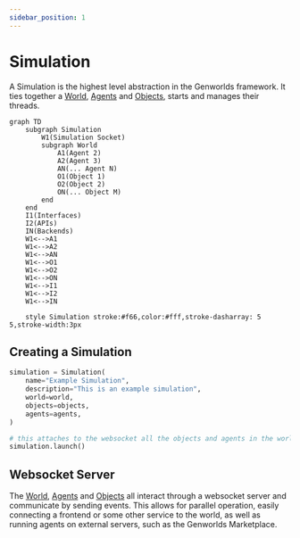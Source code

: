 ```yaml
---
sidebar_position: 1
---
```


# Simulation

A Simulation is the highest level abstraction in the Genworlds framework. It ties together a [World](/docs/genworlds-framework/world.md), [Agents](/docs/genworlds-framework/agents/agents.md) and [Objects](/docs/genworlds-framework/objects.md), starts and manages their threads.

```mermaid
graph TD
    subgraph Simulation
        W1(Simulation Socket)
        subgraph World
            A1(Agent 2)
            A2(Agent 3)
            AN(... Agent N)
            O1(Object 1)
            O2(Object 2)
            ON(... Object M)
        end
    end
    I1(Interfaces)
    I2(APIs)
    IN(Backends)
    W1<-->A1
    W1<-->A2
    W1<-->AN
    W1<-->O1
    W1<-->O2
    W1<-->ON
    W1<-->I1
    W1<-->I2
    W1<-->IN

    style Simulation stroke:#f66,color:#fff,stroke-dasharray: 5 5,stroke-width:3px
```

## Creating a Simulation

```python
simulation = Simulation(
    name="Example Simulation",
    description="This is an example simulation",
    world=world,
    objects=objects,
    agents=agents,
)

# this attaches to the websocket all the objects and agents in the world
simulation.launch()
```

## Websocket Server

The [World](/docs/genworlds-framework/world.md), [Agents](/docs/genworlds-framework/agents/agents.md) and [Objects](/docs/genworlds-framework/objects.md) all interact through a websocket server and communicate by sending events. This allows for parallel operation, easily connecting a frontend or some other service to the world, as well as running agents on external servers, such as the Genworlds Marketplace.
